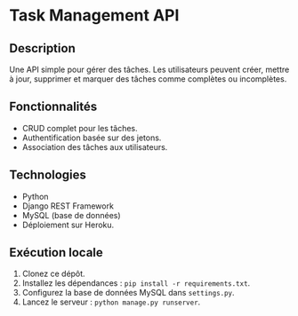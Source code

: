 # Task Management API

## Description
Une API simple pour gérer des tâches. Les utilisateurs peuvent créer, mettre à jour, supprimer et marquer des tâches comme complètes ou incomplètes.

## Fonctionnalités
- CRUD complet pour les tâches.
- Authentification basée sur des jetons.
- Association des tâches aux utilisateurs.

## Technologies
- Python
- Django REST Framework
- MySQL (base de données)
- Déploiement sur Heroku.

## Exécution locale
1. Clonez ce dépôt.
2. Installez les dépendances : `pip install -r requirements.txt`.
3. Configurez la base de données MySQL dans `settings.py`.
4. Lancez le serveur : `python manage.py runserver`.
